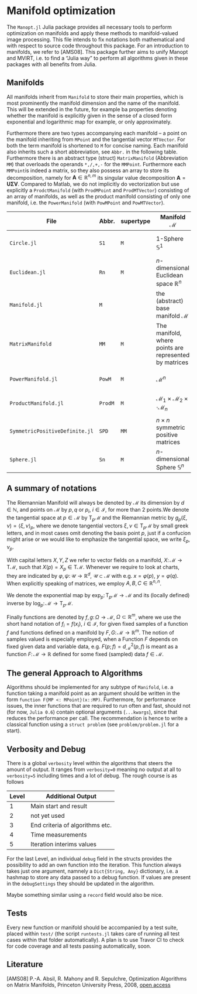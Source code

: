 # Manifold optimization
The `Manopt.jl` Julia package provides all necessary tools to perform
optimization on manifolds and apply these methods to manifold-valued image
processing. This file intends to fix notations both mathematical and with
respect to source code throughout this package. For an introduction to
manifolds, we refer to [AMS08].
This package further aims to unify Manopt and MVIRT, i.e. to find a “Julia way”
to perform all algorithms given in these packages with all benefits from Julia.

## Manifolds
All manifolds inherit from `Manifold` to store their main properties, which is
most prominently the manifold dimension and the name of the manifold. This will
be extended in the future, for example ba properties denoting whether the
manifold is explicitly given in the sense of a closed form exponential and
logarithmic map for example, or only approximately.

Furthermore there are two types accompanying each manifold – a point on the
manifold inheriting from `MPoint` and the tangential vector `MTVector`. For both
the term manifold is shortened to `M` for concise naming. Each manifold also
inherits such a short abbreviation, see `Abbr.` in the following table.
Furthermore there is an abstract type (struct) `MatrixManifold` (Abbreviation `MM`) that
overloads the operands `*,/,+,-` for the `MMPoint`. Furthermore each `MMPoint`is
indeed a matrix, so they also possess an array to store its decomposition, namely
for $\mathbf{A}\in\mathbb R^{n,m}$ its singular value decomposition
$\mathbf{A} = \mathbf{U}\mathbf{\Sigma}\mathbf{V}$.
Compared to Matlab, we do not implicitly do vectorization but use explicitly a
`ProdctManifold` (with `ProdMPoint` and `ProdMTVector`) consisting of an array of manifolds,
as well as the product manifold consisting of only one manifold, i.e. the `PowerManifold`
(with `PowMPoint` and `PowMTVector`).

File | Abbr. |  supertype |  Manifold $\mathcal M$ | Comment
-----|-------|------------|-----------------------|---------
`Circle.jl`  | `S1`| `M` | $1$-Sphere $\mathbb S^1$ | represented as angles $p_i\in[-\pi,\pi)$
`Euclidean.jl` | `Rn` | `M` |  $n$-dimensional Euclidean space $\mathbb R^n$
`Manifold.jl`| `M`| | the (abstract) base manifold $\mathcal M$ |  
`MatrixManifold` | `MM` | `M` |  The manifold, where points are represented by matrices |
`PowerManifold.jl` | `PowM` | `M` | $\mathcal M^n$ | where $n$ can be a vector |
`ProductManifold.jl` | `ProdM` | `M` | $\mathcal M_1\times \mathcal M_2\times\cdot \mathcal M_n$ | might be arranged in any array |
`SymmetricPositiveDefinite.jl` | `SPD` | `MM` |  $n\times n$ symmetric positive matrices | using the affine metric
`Sphere.jl` | `Sn` | `M` |  $n$-dimensional Sphere $\mathbb S^n$ | embedded in $\mathbb R^{n+1}$

## A summary of notations
The Riemannian Manifold will always be denoted by $\mathcal M$ its dimension
by $d\in\mathbb N$, and points on $\mathcal M$ by $p,q$ or $p_i$,
$i\in\mathcal I$, for more than 2 points.We denote the tangential space at
$p\in\mathcal M$ by $\mathrm{T}_p\mathcal M$ and the Riemannian metric by
$g_p(\xi,\nu) = \langle \xi,\nu\rangle_p$, where we denote tangential vectors
$\xi,\nu\in\mathrm{T}_p\mathcal M$ by small greek letters, and in most cases
omit denoting the basis point $p$, just if a confucion might arise or we
would like to emphasize the tangential space, we write $\xi_p,\nu_p$.

With capital letters $X,Y,Z$ we refer to vector fields on a manifold,
$X\colon \mathcal M \to \mathrm{T}\mathcal M$, such that $X(p) = X_p
\in \mathrm{T}\mathcal M$. Whenever we require to look at charts, they are
indicated by $\varphi,\psi\colon\mathcal U \to\mathbb R^d$,
$\mathcal U\subset\mathcal M$ with e.g. $x=\varphi(p)$, $y=\varphi(q)$.
When explicitly speaking of matrices, we employ $A,B,C\in\mathbb R^{n,n}$.

We denote the exponential map by $\exp_p\colon\mathrm{T}_p\mathcal M\to\mathcal
M$ and its (locally defined) inverse by $\log_p\colon\mathcal M
\to\mathrm{T}_p\mathcal M$.

Finally functions are denoted by $f,g\colon\Omega\to\mathcal M$,
$\Omega\subset\mathbb R^m$, where we use the short hand notation of $f_i =
f(x_i)$, $i\in\mathcal I$, for given fixed samples of a function $f$ and
functions defined on a manifold by $F,G\colon\mathcal M\to\mathbb R^m$. The
notion of samples valued is especially employed, when a Function $F$ depends
on fixed given data and variable data, e.g. $F(p;f) = d_{\mathcal M}^2(p,f)$
is meant as a function $F\colon \mathcal M\to\mathbb R$ defined for some fixed
(sampled) data $f\in\mathcal M$.

## The general Approach to Algorithms
Algorithms should be implemented for any subtype of `Manifold`, i.e. a function
taking a manifold point as an argument should be written in the form `function
F{MP <: MPoint}(x::MP)`. Furthermore, for performance issues, the inner
functions that are required to run often and fast, should not (for now, `Julia 0.6`)
contain optional arguments (`...kwargs`), since that reduces the performance per
call. The recommendation is hence to write a classical function using a `struct problem`
(see `problem/problem.jl` for a start).

## Verbosity and Debug
There is a global `verbosity` level within the algorithms that steers the amount
of output. It ranges from `verbosity=0` meaning no output at all to `verbosity=5`
including times and a lot of debug. The rough course is as follows

| Level | Additional Output     |
|-------|-----------------------|
|   1   | Main start and result |
|   2   | not yet used          |
|   3   | End criteria of algorithms etc. |
|   4   | Time measurements |
|   5   | Iteration interims values |

For the last Level, an individual `debug` field in the structs provides the
possibility to add an own function into the iteration. This function always takes
just one argument, namnely a `Dict{String, Any}` dictionary, i.e. a hashmap to
store any data passed to a debug function. If values are present in the `debugSettings`
they should be updated in the algorithm.

Maybe something similar using a `record` field would also be nice.

## Tests
Every new function or manifold should be accompanied by a test suite, placed
within `test/` (the script `runtests.jl` takes care of running all test cases
within that folder automatically).
A plan is to use Travor CI to check for code coverage and all tests passing
automatically, soon.

## Literature
[AMS08] P.-A. Absil, R. Mahony and R. Sepulchre, Optimization Algorithms on
Matrix Manifolds, Princeton University Press, 2008,
[open access](http://press.princeton.edu/chapters/absil/)
